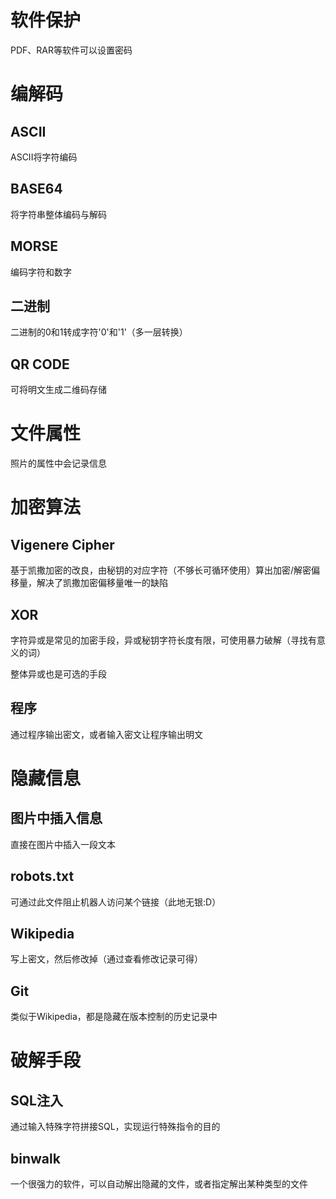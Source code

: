 # 软件保护
PDF、RAR等软件可以设置密码

# 编解码
## ASCII
ASCII将字符编码

## BASE64
将字符串整体编码与解码

## MORSE
编码字符和数字

## 二进制
二进制的0和1转成字符'0'和'1'（多一层转换）

## QR CODE
可将明文生成二维码存储

# 文件属性
照片的属性中会记录信息

# 加密算法
## Vigenere Cipher
基于凯撒加密的改良，由秘钥的对应字符（不够长可循环使用）算出加密/解密偏移量，解决了凯撒加密偏移量唯一的缺陷

## XOR
字符异或是常见的加密手段，异或秘钥字符长度有限，可使用暴力破解（寻找有意义的词）

整体异或也是可选的手段

## 程序
通过程序输出密文，或者输入密文让程序输出明文

# 隐藏信息
## 图片中插入信息
直接在图片中插入一段文本

## robots.txt
可通过此文件阻止机器人访问某个链接（此地无银:D）

## Wikipedia
写上密文，然后修改掉（通过查看修改记录可得）

## Git
类似于Wikipedia，都是隐藏在版本控制的历史记录中

# 破解手段
## SQL注入
通过输入特殊字符拼接SQL，实现运行特殊指令的目的

## binwalk
一个很强力的软件，可以自动解出隐藏的文件，或者指定解出某种类型的文件

